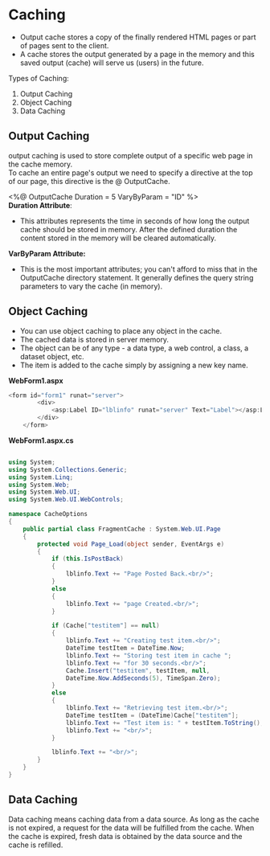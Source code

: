 # Caching 

- Output cache stores a copy of the finally rendered HTML pages or part of pages sent to the client.<br/>
- A cache  stores the output generated by a page in the memory and this saved output (cache) will serve us (users) in the future.


Types of Caching:
   1) Output Caching
   2) Object Caching
   3) Data Caching <br/>
    
## Output Caching

output caching is used to store complete output of a specific web page in the cache memory.<br/>
To cache an entire page's output we need to specify a directive at the top of our page, this directive is the @ OutputCache.<br/>

<%@ OutputCache Duration = 5 VaryByParam = "ID" %> <br/>
**Duration Attribute**:
* This attributes represents the time in seconds of how long the output cache should be stored in memory. After the defined duration the content stored in the memory will be          cleared automatically.

**VarByParam Attribute:**
* This is the most important attributes; you can't afford to miss that in the OutputCache directory statement. It generally defines the query string parameters to vary the cache (in memory).

## Object Caching 
* You can use object caching to place any object in the cache. 
* The cached data is stored in server memory. 
* The object can be of any type - a data type, a web control, a class, a dataset object, etc.
* The item is added to the cache simply by assigning a new key name.
 
**WebForm1.aspx**

```C#
<form id="form1" runat="server">
        <div>
            <asp:Label ID="lblinfo" runat="server" Text="Label"></asp:Label>
        </div>
    </form>
```
**WebForm1.aspx.cs**

```C#

using System;
using System.Collections.Generic;
using System.Linq;
using System.Web;
using System.Web.UI;
using System.Web.UI.WebControls;

namespace CacheOptions
{
    public partial class FragmentCache : System.Web.UI.Page
    {
        protected void Page_Load(object sender, EventArgs e)
        {
            if (this.IsPostBack)
            {
                lblinfo.Text += "Page Posted Back.<br/>";
            }
            else
            {
                lblinfo.Text += "page Created.<br/>";
            }

            if (Cache["testitem"] == null)
            {
                lblinfo.Text += "Creating test item.<br/>";
                DateTime testItem = DateTime.Now;
                lblinfo.Text += "Storing test item in cache ";
                lblinfo.Text += "for 30 seconds.<br/>";
                Cache.Insert("testitem", testItem, null,
                DateTime.Now.AddSeconds(5), TimeSpan.Zero);
            }
            else
            {
                lblinfo.Text += "Retrieving test item.<br/>";
                DateTime testItem = (DateTime)Cache["testitem"];
                lblinfo.Text += "Test item is: " + testItem.ToString();
                lblinfo.Text += "<br/>";
            }

            lblinfo.Text += "<br/>";
        }
    }
}

```

## Data Caching
 Data caching means caching data from a data source. As long as the cache is not expired, a request for the data will be fulfilled from the cache. When the cache is expired, fresh data is obtained by the data source and the cache is refilled.
      
   
 

